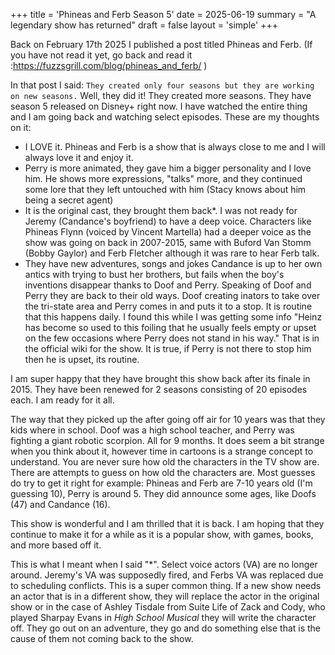 +++
title = 'Phineas and Ferb Season 5'
date = 2025-06-19
summary = "A legendary show has returned"
draft = false
layout = 'simple'
+++

Back on February 17th 2025 I published a post titled Phineas and Ferb.
(If you have not read it yet, go back and read it :https://fuzzsgrill.com/blog/phineas_and_ferb/ )

In that post I said: `They created only four seasons but they are working on new seasons.` Well, they did it! They created more seasons. They have season 5 released on Disney+ right now. I have watched the entire thing and I am going back and watching select episodes. These are my thoughts on it: 
* I LOVE it. Phineas and Ferb is a show that is always close to me and I will always love it and enjoy it. 
* Perry is more animated, they gave him a bigger personality and I love him. He shows more expressions, "talks" more, and they continued some lore that they left untouched with him (Stacy knows about him being a secret agent)
* It is the original cast, they brought them back*. I was not ready for Jeremy (Candance's boyfriend) to have a deep voice. Characters like Phineas Flynn (voiced by Vincent Martella) had a deeper voice as the show was going on back in 2007-2015, same with Buford Van Stomm (Bobby Gaylor) and Ferb Fletcher although it was rare to hear Ferb talk. 
* They have new adventures, songs and jokes
Candance is up to her own antics with trying to bust her brothers, but fails when the boy's inventions disappear thanks to Doof and Perry. Speaking of Doof and Perry they are back to their old ways. Doof creating inators to take over the tri-state area and Perry comes in and puts it to a stop. It is routine that this happens daily. I found this while I was getting some info "Heinz has become so used to this foiling that he usually feels empty or upset on the few occasions where Perry does not stand in his way." That is in the official wiki for the show. It is true, if Perry is not there to stop him then he is upset, its routine. 


I am super happy that they have brought this show back after its finale in 2015. They have been renewed for 2 seasons consisting of 20 episodes each. I am ready for it all. 

The way that they picked up the after going off air for 10 years was that they kids where in school. Doof was a high school teacher, and Perry was fighting a giant robotic scorpion. All for 9 months. It does seem a bit strange when you think about it, however time in cartoons is a strange concept to understand. You are never sure how old the characters in the TV show are. There are attempts to guess on how old the characters are. Most guesses do try to get it right for example: Phineas and Ferb are 7-10 years old (I'm guessing 10), Perry is around 5. They did announce some ages, like Doofs (47) and Candance (16). 

This show is wonderful and I am thrilled that it is back. I am hoping that they continue to make it for a while as it is a popular show, with games, books, and more based off it. 


This is what I meant when I said "*". Select voice actors (VA) are no longer around. Jeremy's VA was supposedly fired, and Ferbs VA was replaced due to scheduling conflicts. This is a super common thing. If a new show needs an actor that is in a different show, they will replace the actor in the original show or in the case of Ashley Tisdale from Suite Life of Zack and Cody, who played Sharpay Evans in *High School Musical* they will write the character off. They go out on an adventure, they go and do something else that is the cause of them not coming back to the show. 

